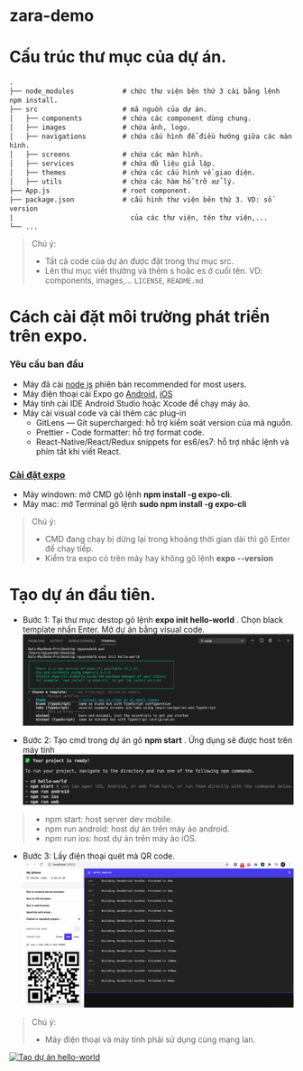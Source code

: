 # zara-demo
Cấu trúc thư mục của dự án.
============================
    .
    ├── node_modules            # chức thư viện bên thứ 3 cài bằng lệnh npm install.
    ├── src                     # mã nguồn của dự án.
    │   ├── components          # chứa các component dùng chung.
    │   ├── images              # chứa ảnh, logo.
    │   ├── navigations         # chứa cấu hình để điều hướng giữa các màn hình.
    │   ├── screens             # chứa các màn hình.
    │   ├── services            # chứa dữ liệu giả lập.
    │   ├── themes              # chứa các cấu hình về giao diện.
    │   ├── utils               # chứa các hàm hỗ trỡ xử lý.
    ├── App.js                  # root component.
    ├── package.json            # cấu hình thư viện bên thứ 3. VD: số version 
    |                             của các thư viện, tên thư viện,...
    └── ...

> Chú ý: 
> - Tất cả code của dự án được đặt trong thư mục src.
> - Lên thư mục viết thường và thêm s hoặc es ở cuối tên. VD: components, images,...
> `LICENSE`, `README.md`

Cách cài đặt môi trường phát triển trên expo.
============================

### Yêu cầu ban đầu
- Máy đã cài [node js](https://nodejs.org/en/) phiên bản recommended for most users.
- Máy điện thoại cài Expo go [Android](https://play.google.com/store/apps/details?id=host.exp.exponent&hl=en&gl=US), [iOS](https://apps.apple.com/us/app/expo-client/id982107779)
- Máy tính cài IDE Android Studio hoặc Xcode để chạy máy ảo.
- Máy cài visual code và cài thêm các plug-in 
  + GitLens — Git supercharged: hỗ trợ kiểm soát version của mã nguồn.
  + Prettier - Code formatter: hỗ trợ format code.
  + React-Native/React/Redux snippets for es6/es7: hỗ trợ nhắc lệnh và phím tắt khi viết React.
### [Cài đặt expo](https://reactnative.dev/docs/environment-setup)
- Máy windown: mở CMD gõ lệnh **npm install -g expo-cli**.
- Máy mac: mở Terminal gõ lệnh **sudo npm install -g expo-cli**
> Chú ý:
>  + CMD đang chạy bị dừng lại trong khoảng thời gian dài thì gõ Enter để chạy tiếp.
>  + Kiểm tra expo có trên máy hay không gõ lệnh **expo --version**
  
Tạo dự án đầu tiên.
============================
- Bước 1: Tại thư mục destop gõ lệnh **expo init hello-world** . 
Chọn black template nhấn Enter. Mở dự án bằng visual code.
![ale imahe](https://github.com/DatNguyenCore/zara-demo/blob/master/imgs/choose-template.png?raw=true)

- Bước 2: Tạo cmd trong dự án gõ **npm start** . Ứng dụng sẽ được host trên máy tính 
![ale imahe](https://github.com/DatNguyenCore/zara-demo/blob/master/imgs/choose-device.png?raw=true)
> - npm start: host server dev mobile. 
> - npm run android: host dự án trên máy ảo android.
> - npm run ios: host dự án trên máy ảo iOS.

- Bước 3: Lấy điện thoại quét mà QR code.
![ale imahe](https://github.com/DatNguyenCore/zara-demo/blob/master/imgs/interface-server.png?raw=true)
> Chú ý: 
> - Máy điện thoại và máy tính phải sử dụng cùng mạng lan.

[![Tạo dự án hello-world](https://img.youtube.com/vi/01a47qwUp7E/0.jpg)](https://youtu.be/01a47qwUp7E)




